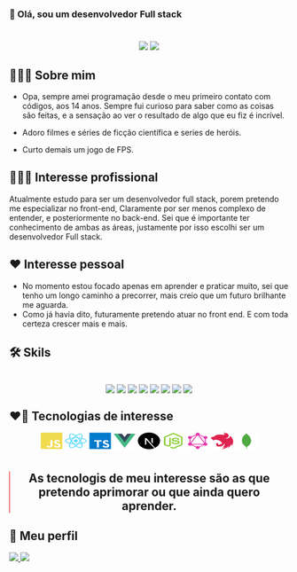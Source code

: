 ### 👋 Olá, sou um desenvolvedor Full stack

#

<div align="center"> 
  <a href = "mailto:erickcorreia727@gmail.com"><img src="https://img.shields.io/badge/Gmail-D14836?style=for-the-badge&logo=gmail&logoColor=white" target="_blank"></a>
  <a href="https://www.linkedin.com/in/erik-correia-724149192" target="_blank"><img src="https://img.shields.io/badge/-LinkedIn-%230077B5?style=for-the-badge&logo=linkedin&logoColor=white" target="_blank"></a> 
</div>

## 👨🏻‍💻 Sobre mim
- Opa, sempre amei programação desde o meu primeiro contato com códigos,
aos 14 anos. Sempre fui curioso para saber como as coisas são feitas, e a sensação ao ver o resultado de algo que eu fiz é incrível.

- Adoro filmes e séries de ficção científica e series de heróis.

- Curto demais um jogo de FPS.

## 👔👨‍💻 Interesse profissional
  <p> 
   Atualmente estudo para ser um desenvolvedor full stack, porem pretendo me especializar no front-end, Claramente por ser menos complexo de entender, e posteriormente no back-end.
   Sei que é importante ter conhecimento de ambas as áreas, justamente por isso escolhi ser um desenvolvedor Full stack.
  </p>

## ❤️ Interesse pessoal

- No momento estou focado apenas em aprender e praticar muito, sei que tenho um longo caminho a precorrer, mais creio que um futuro brilhante me aguarda.
- Como já havia dito, futuramente pretendo atuar no front end. E com toda certeza crescer mais e mais.

## 🛠️ Skils

<div align="center" style="display: inline_block"><br>

 <img align="center" src="https://img.shields.io/badge/HTML5-E34F26?style=for-the-badge&logo=html5&logoColor=white">
  
 <img align="center" src="https://img.shields.io/badge/CSS3-1572B6?style=for-the-badge&logo=css3&logoColor=white">
      
 <img align="center" src="https://img.shields.io/badge/JavaScript-323330?style=for-the-badge&logo=javascript&logoColor=F7DF1E">
  
 <img align="center" src="https://img.shields.io/badge/Sass-CC6699?style=for-the-badge&logo=sass&logoColor=white">
  
 <img align="center" src="https://img.shields.io/badge/React-20232A?style=for-the-badge&logo=react&logoColor=61DAFB">

 <img align="center" src="https://img.shields.io/badge/next.js-000000?style=for-the-badge&logo=nextdotjs&logoColor=white">
  
 <img align="center" src="https://img.shields.io/badge/PHP-777BB4?style=for-the-badge&logo=php&logoColor=white">
  
 <img align="center" src="https://img.shields.io/badge/MySQL-blue?style=for-the-badge&logo=mysql&logoColor=white">
</div>


## ❤📖 Tecnologias de interesse

<div align="center">
   <img align="center" alt="Erik-js" height="30" width="40" src="https://raw.githubusercontent.com/devicons/devicon/master/icons/javascript/javascript-plain.svg">
   <img align="center" alt="Erik-react" height="30" width="40" src="https://raw.githubusercontent.com/devicons/devicon/master/icons/react/react-original.svg">
   <img align="center" alt="Erik-typescript" height="30" width="40" src="https://raw.githubusercontent.com/devicons/devicon/master/icons/typescript/typescript-original.svg"> 
   <img align="center" alt="Erik-vue" height="30" width="40" src="https://raw.githubusercontent.com/devicons/devicon/master/icons/vuejs/vuejs-original.svg">
   <img align="center" alt="Erik-nextjs" height="30" width="40" src="https://raw.githubusercontent.com/devicons/devicon/master/icons/nextjs/nextjs-original.svg"> 
   <img align="center" alt="Erik-nodejs" height="30" width="40" src="https://raw.githubusercontent.com/devicons/devicon/master/icons/nodejs/nodejs-plain.svg">
   <img align="center" alt="Erik-graphql" height="30" width="40" src="https://raw.githubusercontent.com/devicons/devicon/master/icons/graphql/graphql-plain.svg">
   <img align="center" alt="Erik-webpack" height="30" width="40" src="https://raw.githubusercontent.com/devicons/devicon/master/icons/nestjs/nestjs-plain.svg">  
   <img align="center" alt="Erik-webpack" height="30" width="40" src="https://raw.githubusercontent.com/devicons/devicon/master/icons/mongodb/mongodb-plain.svg">
</div>

#

## <p align="center" style="border-left: 1px solid red;"> As tecnologis de meu interesse são as que pretendo aprimorar ou que ainda quero aprender.</p>

## 🚀 Meu perfil

 <div>
  <a href="https://github.com/ErikCorreia">
  <img height="180em" src="https://github-readme-stats.vercel.app/api?username=ErikCorreia&show_icons=true&theme=slateorange&include_all_commits=true&count_private=true"/>
  <img height="180em" src="https://github-readme-stats.vercel.app/api/top-langs/?username=ErikCorreia&layout=compact&langs_count=16&theme=slateorange "/>

</div> 
